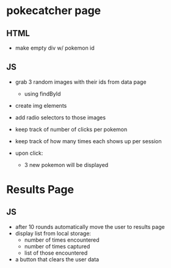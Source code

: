 # pokecatcher page
## HTML
* make empty div w/ pokemon id
## JS
* grab 3 random images with their ids from data page
    * using findById
* create img elements
* add radio selectors to those images
* keep track of number of clicks per pokemon
* keep track of how many times each shows up per session

* upon click:
    * 3 new pokemon will be displayed
# Results Page
## JS
* after 10 rounds automatically move the user to results page
* display list from local storage:
    * number of times encountered
    * number of times captured
    * list of those encountered
* a button that clears the user data